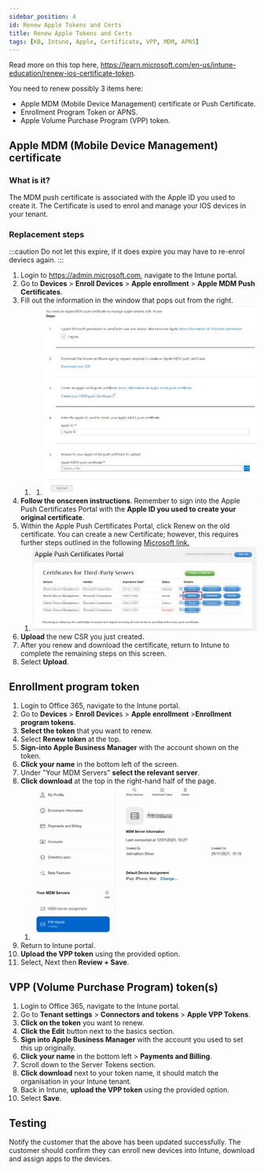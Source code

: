 ```yaml
---
sidebar_position: 4
id: Renew Apple Tokens and Certs
title: Renew Apple Tokens and Certs
tags: [KB, Intune, Apple, Certificate, VPP, MDM, APNS]
---
```


Read more on this top here, https://learn.microsoft.com/en-us/intune-education/renew-ios-certificate-token.

You need to renew possibly 3 items here:

- Apple MDM (Mobile Device Management) certificate or Push Certificate.
- Enrollment Program Token or APNS.
- Apple Volume Purchase Program (VPP) token.

## Apple MDM (Mobile Device Management) certificate

### What is it?

The MDM push certificate is associated with the Apple ID you used to create it. The Certificate is used to enrol and manage your IOS devices in your tenant.

### Replacement steps

:::caution
Do not let this expire, if it does expire you may have to re-enrol deviecs again.
:::

1.	Login to https://admin.microsoft.com, navigate to the Intune portal.
2.	Go to **Devices** > **Enroll Devices** > **Apple enrollment** > **Apple MDM Push Certificates**.
3. Fill out the information in the window that pops out from the right.
   1. 1. ![APB Cert upload](../../../static/img/Renew%20Apple%20tokens%20and%20certs/Configure-MDM%20Push-Certificate-001.jpg)
4.	**Follow the onscreen instructions**. Remember to sign into the Apple Push Certificates Portal with the **Apple ID you used to create your original certificate**.
5. Within the Apple Push Certificates Portal, click Renew on the old certificate. You can create a new Certificate; however, this requires further steps outlined in the following [Microsoft link.](https://docs.microsoft.com/en-us/mem/intune/enrollment/apple-mdm-push-certificate-get)
   1. ![APB Cert upload](../../../static/img/Renew%20Apple%20tokens%20and%20certs/Configure-MDM%20Push-Certificate-002.jpg)
6.	**Upload** the new CSR you just created.
7.	After you renew and download the certificate, return to Intune to complete the remaining steps on this screen.
8.	Select **Upload**.

## Enrollment program token

1.	Login to Office 365, navigate to the Intune portal.
2.	Go to **Devices** > **Enroll Device**s > **Apple enrollment** >**Enrollment program tokens**.
3.	**Select the token** that you want to renew.
4.	Select **Renew token** at the top.
5.	**Sign-into Apple Business Manager** with the account shown on the token.
6. **Click your name** in the bottom left of the screen.
7. Under "Your MDM Servers" **select the relevant server**.
8. **Click download** at the top in the right-hand half of the page.
   1. ![ABM example](../../../static/img/Renew%20Apple%20tokens%20and%20certs/Apple-Business-Manager-01.jpg)
9.  Return to Intune portal.
10.	**Upload the VPP token** using the provided option.
11. Select, Next then **Review + Save**.


## VPP (Volume Purchase Program) token(s)

1.	Login to Office 365, navigate to the Intune portal.
2.	Go to **Tenant settings** > **Connectors and tokens** > **Apple VPP Tokens**.
3. **Click on the token** you want to renew.
4. **Click the Edit** button next to the basics section.
5. **Sign into Apple Business Manager** with the account you used to set this up originally.
6. **Click your name** in the bottom left > **Payments and Billing**.
7. Scroll down to the Server Tokens section.
8. **Click download** next to your token name, it should match the organisation in your Intune tenant.
9. Back in Intune, **upload the VPP token** using the provided option.
10. Select **Save**.

## Testing

Notify the customer that the above has been updated successfully. The customer should confirm they can enroll new devices into Intune, download and assign apps to the devices.